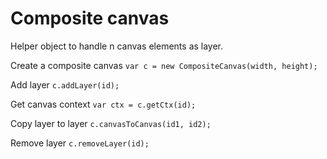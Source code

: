 # Composite canvas 

Helper object to handle n canvas elements as layer.

Create a composite canvas
`var c = new CompositeCanvas(width, height);`

Add layer
`c.addLayer(id);`

Get canvas context
`var ctx = c.getCtx(id);`

Copy layer to layer
`c.canvasToCanvas(id1, id2);`

Remove layer
`c.removeLayer(id);`
